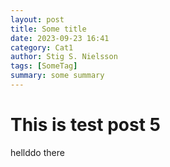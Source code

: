 ```yaml
---
layout: post
title: Some title
date: 2023-09-23 16:41
category: Cat1
author: Stig S. Nielsson 
tags: [SomeTag]
summary: some summary
---
```


# This is test post 5

hellddo there

